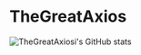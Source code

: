 # TheGreatAxios

![TheGreatAxiosi's GitHub stats](https://github-readme-stats.vercel.app/api?username=TheGreatAxios&count_private=true&theme=solarized-dark&show_icons=true)
